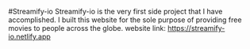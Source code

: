 #Streamify-io
Streamify-io is the very first side project that I have accomplished. I built this website for the sole purpose of providing free movies to people across the globe.
website link:
https://streamify-io.netlify.app
